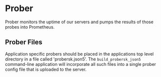 Prober
======

Prober monitors the uptime of our servers and pumps the results of those probes
into Prometheus.


Prober Files
------------

Application specific probers should be placed in the applications top level
directory in a file called 'probersk.json5'. The `build_probersk_json5`
command-line application will incorporate all such files into a single prober
config file that is uploaded to the server.
